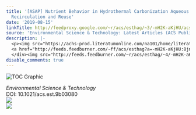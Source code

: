 ```yaml
---
title: '[ASAP] Nutrient Behavior in Hydrothermal Carbonization Aqueous Phase Following
  Recirculation and Reuse'
date: '2019-08-15'
linkTitle: http://feedproxy.google.com/~r/acs/esthag/~3/-mH2K-aKjHU/acs.est.9b03080
source: 'Environmental Science & Technology: Latest Articles (ACS Publications)'
description: |-
  <p><img src="https://achs-prod.literatumonline.com/na101/home/literatum/publisher/achs/journals/content/esthag/0/esthag.ahead-of-print/acs.est.9b03080/20190815/images/medium/es9b03080_0005.gif" alt="TOC Graphic"/></p><div><cite>Environmental Science & Technology</cite></div><div>DOI: 10.1021/acs.est.9b03080</div><div class="feedflare">
  <a href="http://feeds.feedburner.com/~ff/acs/esthag?a=-mH2K-aKjHU:8jnWkI2oCMw:yIl2AUoC8zA"><img src="http://feeds.feedburner.com/~ff/acs/esthag?d=yIl2AUoC8zA" border="0"></img></a>
  </div><img src="http://feeds.feedburner.com/~r/acs/esthag/~4/-mH2K-aKjHU" ...
disable_comments: true
---
```

<p><img src="https://achs-prod.literatumonline.com/na101/home/literatum/publisher/achs/journals/content/esthag/0/esthag.ahead-of-print/acs.est.9b03080/20190815/images/medium/es9b03080_0005.gif" alt="TOC Graphic"/></p><div><cite>Environmental Science & Technology</cite></div><div>DOI: 10.1021/acs.est.9b03080</div><div class="feedflare">
<a href="http://feeds.feedburner.com/~ff/acs/esthag?a=-mH2K-aKjHU:8jnWkI2oCMw:yIl2AUoC8zA"><img src="http://feeds.feedburner.com/~ff/acs/esthag?d=yIl2AUoC8zA" border="0"></img></a>
</div><img src="http://feeds.feedburner.com/~r/acs/esthag/~4/-mH2K-aKjHU" ...